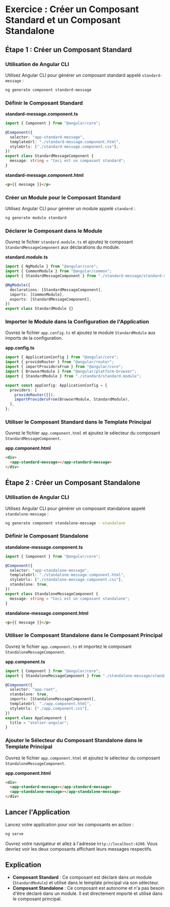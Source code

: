 # Exercice : Créer un Composant Standard et un Composant Standalone

## Étape 1 : Créer un Composant Standard

### Utilisation de Angular CLI

Utilisez Angular CLI pour générer un composant standard appelé `standard-message` :

```bash
ng generate component standard-message
```

### Définir le Composant Standard

**standard-message.component.ts**

```typescript
import { Component } from "@angular/core";

@Component({
  selector: "app-standard-message",
  templateUrl: "./standard-message.component.html",
  styleUrls: ["./standard-message.component.css"],
})
export class StandardMessageComponent {
  message: string = "Ceci est un composant standard";
}
```

**standard-message.component.html**

```html
<p>{{ message }}</p>
```

### Créer un Module pour le Composant Standard

Utilisez Angular CLI pour générer un module appelé `standard` :

```bash
ng generate module standard
```

### Déclarer le Composant dans le Module

Ouvrez le fichier `standard.module.ts` et ajoutez le composant `StandardMessageComponent` aux déclarations du module.

**standard.module.ts**

```typescript
import { NgModule } from "@angular/core";
import { CommonModule } from "@angular/common";
import { StandardMessageComponent } from "./standard-message/standard-message.component";

@NgModule({
  declarations: [StandardMessageComponent],
  imports: [CommonModule],
  exports: [StandardMessageComponent],
})
export class StandardModule {}
```

### Importer le Module dans la Configuration de l'Application

Ouvrez le fichier `app.config.ts` et ajoutez le module `StandardModule` aux imports de la configuration.

**app.config.ts**

```typescript
import { ApplicationConfig } from "@angular/core";
import { provideRouter } from "@angular/router";
import { importProvidersFrom } from "@angular/core";
import { BrowserModule } from "@angular/platform-browser";
import { StandardModule } from "./standard/standard.module";

export const appConfig: ApplicationConfig = {
  providers: [
    provideRouter([]),
    importProvidersFrom(BrowserModule, StandardModule),
  ],
};
```

### Utiliser le Composant Standard dans le Template Principal

Ouvrez le fichier `app.component.html` et ajoutez le sélecteur du composant `StandardMessageComponent`.

**app.component.html**

```html
<div>
  <app-standard-message></app-standard-message>
</div>
```

## Étape 2 : Créer un Composant Standalone

### Utilisation de Angular CLI

Utilisez Angular CLI pour générer un composant standalone appelé `standalone-message` :

```bash
ng generate component standalone-message --standalone
```

### Définir le Composant Standalone

**standalone-message.component.ts**

```typescript
import { Component } from "@angular/core";

@Component({
  selector: "app-standalone-message",
  templateUrl: "./standalone-message.component.html",
  styleUrls: ["./standalone-message.component.css"],
  standalone: true,
})
export class StandaloneMessageComponent {
  message: string = "Ceci est un composant standalone";
}
```

**standalone-message.component.html**

```html
<p>{{ message }}</p>
```

### Utiliser le Composant Standalone dans le Composant Principal

Ouvrez le fichier `app.component.ts` et importez le composant `StandaloneMessageComponent`.

**app.component.ts**

```typescript
import { Component } from "@angular/core";
import { StandaloneMessageComponent } from "./standalone-message/standalone-message.component";

@Component({
  selector: "app-root",
  standalone: true,
  imports: [StandaloneMessageComponent],
  templateUrl: "./app.component.html",
  styleUrls: ["./app.component.css"],
})
export class AppComponent {
  title = "atelier-angular";
}
```

### Ajouter le Sélecteur du Composant Standalone dans le Template Principal

Ouvrez le fichier `app.component.html` et ajoutez le sélecteur du composant `StandaloneMessageComponent`.

**app.component.html**

```html
<div>
  <app-standard-message></app-standard-message>
  <app-standalone-message></app-standalone-message>
</div>
```

## Lancer l'Application

Lancez votre application pour voir les composants en action :

```bash
ng serve
```

Ouvrez votre navigateur et allez à l'adresse `http://localhost:4200`. Vous devriez voir les deux composants affichant leurs messages respectifs.

## Explication

- **Composant Standard** : Ce composant est déclaré dans un module (`StandardModule`) et utilisé dans le template principal via son sélecteur.
- **Composant Standalone** : Ce composant est autonome et n'a pas besoin d'être déclaré dans un module. Il est directement importé et utilisé dans le composant principal.
